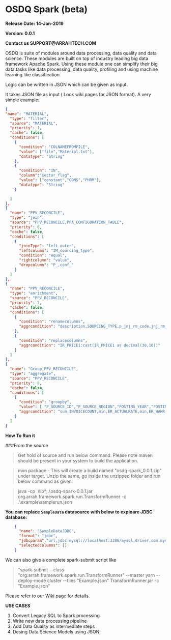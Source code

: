 # OSDQ Spark (beta)

__Release Date: 14-Jan-2019__

__Version: 0.0.1__

__Contact us SUPPORT@ARRAHTECH.COM__

OSDQ is suite of modules around data processing, data quality and data science. These modules are built on top of industry leading big data framework Apache Spark. 
Using these module one can simplify their big data tasks like data processing, data quality, profiling and using machine learning like classification.

Logic can be written in JSON which can be given as input.

It takes JSON file as input ( Look wiki pages for JSON format). A very simple example:
  
```json  
{
"name": "MATERIAL",
  "type": "filter",
  "source": "MATERIAL",
  "priority": 1,
  "cache": false,
  "conditions": [
    {
      "condition": "COLNAMEFROMFILE",
      "value": ["file","Material.txt"],
      "datatype": "String"
    },
    {
      "condition": "IN",
      "column":"sector_flag",
      "value": ["constant","CONS","PHRM"],
      "datatype": "String"
    }

  ]
},
{
  "name": "PPV_RECONCILE",
  "type": "join",
  "source": "PPV_RECONCILE,PPA_CONFIGURATION_TABLE",
  "priority": 6,
  "cache": false,
  "conditions": [
    {
      "joinType": "left_outer",
      "leftcolumn": "IM_sourcing_type",
      "condition": "equal",
      "rightcolumn": "value",
      "dropcolumn": "P_,conf_"
    }
  ]
},
{
  "name": "PPV_RECONCILE",
  "type": "enrichment",
  "source": "PPV_RECONCILE",
  "priority": 7,
  "cache": false,
  "conditions": [
    {
      "condition": "renamecolumns",
      "aggrcondition": "description,SOURCING_TYPE,p_jnj_rm_code,jnj_rm_code"
    },
    {
      "condition": "replacecolumns",
      "aggrcondition": "IR_PRICE1:cast(IR_PRICE1 as decimal(30,10))"
    }
  ]
},
{
  "name": "Group_PPV_RECONCILE",
  "type": "aggregate",
  "source": "PPV_RECONCILE",
  "priority": 8,
  "cache": false,
  "conditions": [
    {
      "condition": "groupby",
      "value": [ "P_SOURCE_ID","P_SOURCE_REGION","POSTING_YEAR","POSTING_MONTH","POSTING_YEAR_MONTH","INVOICE_DATE","PLANT_NAME","P_ENV","INVOICE_NUMBER","PURCHASE_DOC_NO","PURCHASE_DOC_LINE_NO","MATERIAL_CODE","MATERIAL_DESC","VENDOR_NAME","P_CATEGORY","SUBCATEGORY","PURCHASING_UOM","STOCKING_UOM","CONVERSION_FACTOR","PURCHASE_CURRENCY","INVOICE_CURRENCY","FCUR","VENDOR_NO","INVOICE_LINENUMBER","POSTING_DATE_DOC","RECEIPT_DATE","MATERIAL_CODE_PRED","MATERIAL_DESC_PRED","SECONDARY_VENDOR_NO","SECONDARY_VENDOR_NAME","VENDOR_COUNTRY","VENDOR_CITY","SECONDARY_VENDOR_COUNTRY","SECONDARY_VENDOR_CITY","MOQ","IOQ","INCOTERM_CODE","INCOTERM_DESC","INCOTERM_LOCATION_COUNTRY","INCOTERM_LOCATION_CITY","PAYMENT_TERMS","PAYMENT_TERMSDESC","PAYMENT_DAYS","VMI_FLAG","LEADTIME","RECEIPT_CURRENCY","PLANT_CURRENCY","PRICE_VALIDITY_START_DATE","PRICE_VALIDITY_END_DATE","SSETRANSACTION","DOCUMENT_CATEGORY","DOCUMENT_CATEGORY_DESC","MATERIAL_TYPE","RECEIPT_DONE","SAP_PLANTCODE","TRANSACTION_TYPE","GR_QT_PO_IND","SAP_MATNR","TRANSACTION_REFNO","EXT_PO_REF_NO","FLAG","P_EMS_MATERIAL_NUMBER","P_SOURCE","AMSIGN","SAP_VENDORCODE","BPVOLUME","TO_DATE","FROM_DATE","SOURCING_TYPE","PO_QUANTITY","PO_type","IR_CURRENCY1","IR_PRICE1","jnj_rm_code","TRADE_NAME","SPEC"],
      "aggrcondition": "sum,INVOICECOUNT,min,ER_ACTUALRATE,min,ER_WAHR,min,ER_BP,min,POUNITPRICE_FCUR_ACTUALRATE,min,POUNITPRICE_FCUR_WAHR,min,POUNITPRICE_FCUR_BP,max,TOTALPO_AMT_DOC_CURRENCY,max,TOTALPO_AMT_FCUR_ACTUALRATE,max,TOTALPO_AMT_FCUR_WAHR,max,TOTALPO_AMT_FCUR_BP,min,INVOICE_PRICE_DOC_CURRENCY,min,INVOICE_PRICE_FCUR_ACTUALRATE,min,INVOICE_PRICE_FCUR_WAHR,min,INVOICE_PRICE_FCUR_BP,sum,INVOICE_SPEND_DOC_CURRENCY,sum,INVOICE_SPEND_FCUR_ACTUALRATE,sum,INVOICE_SPEND_FCUR_WAHR,sum,INVOICE_SPEND_FCUR_BP,min,standard_cost_doc_curr_actual,min,standard_cost_doc_curr_wahr,min,standard_cost_doc_curr_bp,min,STANDARD_COSTPERUNIT_LCUR,sum,TOTAL_AMOUNT_AT_STANDARD_COST_LCUR,sum,TOTAL_AMOUNT_AT_STANDARD_COST_DOC_CUR_ACTUALRATE,sum,TOTAL_AMOUNT_AT_STANDARD_COST_DOC_CUR_WAHR,sum,TOTAL_AMOUNT_AT_STANDARD_COST_DOC_CUR_BP,sum,PPV1_AMOUNT_DOC_CURRENCY,sum,PPV1_AMOUNT_FCUR_ACTUALRATE,sum,PPV1_AMOUNT_FCUR_WAHR,sum,PPV1_AMOUNT_FCUR_BP,sum,PPV2_AMOUNT_DOC_CURRENCY,sum,PPV2_AMOUNT_FCUR_ACTUALRATE,sum,PPV2_AMOUNT_FCUR_WAHR,sum,PPV2_AMOUNT_FCUR_BP,sum,TOTALPPV_DOC_CURRENCY,sum,TOTALPPV_FCUR_ACTUALRATE,sum,TOTALPPV_FCUR_WAHR,sum,TOTALPPV_FCUR_BP,sum,EXPECTEDPPV_DOC_CURRENCY,sum,EXPECTEDPPV_FCUR_ACTUALRATE,sum,EXPECTEDPPV_FCUR_WAHR,sum,EXPECTEDPPV_FCUR_BP,min,RECEIPT_PRICE,min,RECEIPT_PRICE_FCUR_ACTUALRATE,min,RECEIPT_PRICE_FCUR_WAHR,min,RECEIPT_PRICE_FCUR_BP,sum,RECEIPT_SPEND_DOC_CURRENCY,sum,RECEIPT_SPEND_FCUR_ACTUALRATE,sum,RECEIPT_SPEND_FCUR_WAHR,sum,RECEIPT_SPEND_FCUR_BP,min,ACTUAL_EXCHANGE_RATE,min,WEIGHTED_AVERAGE_HEDGE_RATE_WAHR,min,PPVMISMATCH,min,VARIANCE,min,STANDARD_COSTPERUNIT_BASE_CURRENCY,min,PPV2PERCENTAGE,min,SSE_CURRENCY,min,GSS_STATUS,min,INVOICE_EXCHANGE_RATE"
    }
  ]
}
```

__How To Run it__

###From the source

> Get hold of source and run below command. Please note maven should be present in your system to build the application.

> mvn package - This will create a build named "osdq-spark_0.0.1.zip" under target. Unzip the same, go inside the unzipped folder and run below command as given. 

> java -cp .\lib\*;.\osdq-spark-0.0.1.jar org.arrah.framework.spark.run.TransformRunner -c .\example\samplerun.json

__You can replace `SampleData` datasource with below to exploare JDBC database:__

```json
    {
      "name": "SampleDataJDBC",
      "format": "jdbc",
      "jdbcparam":"url,jdbc:mysql://localhost:3306/mysql,driver,com.mysql.jdbc.Driver,user,root,password,root,dbtable,(select * from help_category) AS T,partitionColumn,parent_category_id,lowerBound,0,upperBound,10000,numPartitions,10",
      "selectedColumns": []
    }
 ```

We can also give a complete spark-submit script like

> "spark-submit --class "org.arrah.framework.spark.run.TransformRunner" --master yarn --deploy-mode cluster --files "Example.json" TransformRunner.jar -c "Example.json"



Please refer to our [Wiki](https://github.com/arrahtech/osdq-spark/wiki) page for details.


__USE CASES__

1.  Convert Legacy SQL to Spark processing
2.  Write new data processing pipeline
3.  Add Data Quality as intermediate steps
4.  Desing Data Science Models  using JSON

